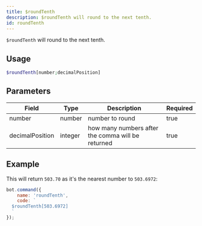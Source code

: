 ```yaml
---
title: $roundTenth
description: $roundTenth will round to the next tenth.
id: roundTenth
---
```


`$roundTenth` will round to the next tenth.

## Usage

```php
$roundTenth[number;decimalPosition]
```

## Parameters

| Field           | Type    | Description                                       | Required |
|-----------------|---------|---------------------------------------------------|----------|
| number          | number  | number to round                                   | true     |
| decimalPosition | integer | how many numbers after the comma will be returned | true     |

## Example

This will return `503.70` as it's the nearest number to `503.6972`:

```javascript
bot.command({
    name: 'roundTenth',
    code: `
  $roundTenth[503.6972]
  `
});
```